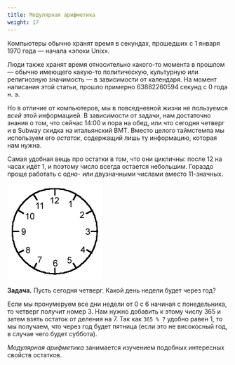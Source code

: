 ```yaml
---
title: Модулярная арифметика
weight: 17
---
```


Компьютеры обычно хранят время в секундах, прошедших с 1 января 1970 года — начала «эпохи Unix».

Люди также хранят время относительно какого-то момента в прошлом — обычно имеющего какую-то политическую, культурную или религиозную значимость — в зависимости от календаря. На момент написания этой статьи, прошло примерно 63882260594 секунд с 0 года н. э.

Но в отличие от компьютеров, мы в повседневной жизни не пользуемся *всей* этой информацией. В зависимости от задачи, нам достаточно знания о том, что сейчас 14:00 и пора на обед, или что сегодня четверг и в Subway скидка на итальянский BMT. Вместо целого таймстемпа мы используем его *остаток*, содержащий лишь ту информацию, которая нам нужна.

Самая удобная вещь про остатки в том, что они цикличны: после 12 на часах идёт 1, и поэтому число всегда остается небольшим. Гораздо проще работать с одно- или двузначными числами вместо 11-значных.

![](img/clock.gif)

**Задача.** Пусть сегодня четверг. Какой день недели будет через год?

Если мы пронумеруем все дни недели от 0 с 6 начиная с понедельника, то четверг получит номер 3. Нам нужно добавить к этому числу 365 и затем взять остаток от деления на 7. Так как `365 % 7` удобно равен 1, то мы получаем, что через год будет пятница (если это не високосный год, в случае чего будет суббота).

*Модулярная арифметика* занимается изучением подобных интересных свойств остатков.
